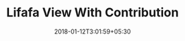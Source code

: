 ---
title: "Lifafa View With Contribution"
date: 2018-01-12T3:01:59+05:30
draft: false
layout: lifafa-view-with-contribution

viewWithContribution: true

---